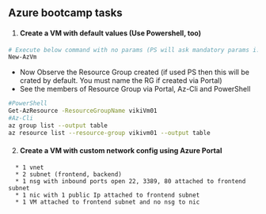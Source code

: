 ## Azure bootcamp tasks

1. #### Create a VM with default values (Use Powershell, too)

```powershell
# Execute below command with no params (PS will ask mandatory params i.e. Name and VM Cred only)
New-AzVm
```
* Now Observe the Resource Group created (if used PS then this will be crated by default. You must name the RG if created via Portal)  
* See the members of Resource Group via Portal, Az-Cli and PowerShell

```bash
#PowerShell
Get-AzResource -ResourceGroupName vikiVm01
#Az-Cli
az group list --output table
az resource list --resource-group vikivm01 --output table
```

2. #### Create a VM with custom network config using Azure Portal
  
```  
  * 1 vnet  
  * 2 subnet (frontend, backend)  
  * 1 nsg with inbound ports open 22, 3389, 80 attached to frontend subnet  
  * 1 nic with 1 public Ip attached to frontend subnet 
  * 1 VM attached to frontend subnet and no nsg to nic
```
